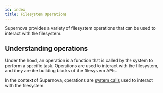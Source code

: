 ```yaml
---
id: index
title: Filesystem Operations
---
```


Supernova provides a variety of filesystem operations that can be used to interact with the filesystem.

## Understanding operations
Under the hood, an operation is a function that is called by the system to perform a specific task.
Operations are used to interact with the filesystem, and they are the building blocks of the filesystem APIs.

In the context of Supernova, operations are [system calls](/guide/kernel/communication/calls) used to interact with the filesystem.